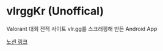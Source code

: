 # vlrggKr (Unoffical)

Valorant 대회 전적 사이트 vlr.gg를 스크래핑해 만든 Android App

[노션 링크](https://yielding-cork-c2a.notion.site/vlrgg-android-3887972d0b404d569bb9b82f0ac5072c)
